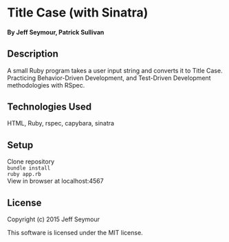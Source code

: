 # Title Case (with Sinatra)

#### By Jeff Seymour, Patrick Sullivan

## Description
A small Ruby program takes a user input string and converts it to Title Case.  
Practicing Behavior-Driven Development, and Test-Driven Development methodologies with RSpec.

## Technologies Used
HTML, Ruby, rspec, capybara, sinatra

## Setup
Clone repository  
```bundle install```  
```ruby app.rb```  
View in browser at localhost:4567

## License
Copyright (c) 2015 Jeff Seymour

This software is licensed under the MIT license.
